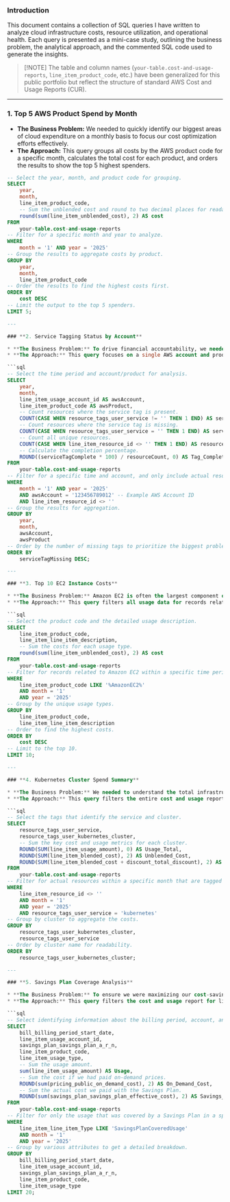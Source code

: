### **Introduction**

This document contains a collection of SQL queries I have written to analyze cloud infrastructure costs, resource utilization, and operational health. Each query is presented as a mini-case study, outlining the business problem, the analytical approach, and the commented SQL code used to generate the insights.

> \[!NOTE\]
> The table and column names (`your-table.cost-and-usage-reports`, `line_item_product_code`, etc.) have been generalized for this public portfolio but reflect the structure of standard AWS Cost and Usage Reports (CUR).

---

### **1. Top 5 AWS Product Spend by Month**

* **The Business Problem:** We needed to quickly identify our biggest areas of cloud expenditure on a monthly basis to focus our cost optimization efforts effectively.
* **The Approach:** This query groups all costs by the AWS product code for a specific month, calculates the total cost for each product, and orders the results to show the top 5 highest spenders.

```sql
-- Select the year, month, and product code for grouping.
SELECT
    year,
    month,
    line_item_product_code,
    -- Sum the unblended cost and round to two decimal places for readability.
    round(sum(line_item_unblended_cost), 2) AS cost
FROM
    your-table.cost-and-usage-reports
-- Filter for a specific month and year to analyze.
WHERE
    month = '1' AND year = '2025'
-- Group the results to aggregate costs by product.
GROUP BY
    year,
    month,
    line_item_product_code
-- Order the results to find the highest costs first.
ORDER BY
    cost DESC
-- Limit the output to the top 5 spenders.
LIMIT 5;

---

### **2. Service Tagging Status by Account**

* **The Business Problem:** To drive financial accountability, we needed to track the adoption of our resource tagging policy. We needed to know what percentage of resources in a given AWS account were correctly tagged with a "service" tag.
* **The Approach:** This query focuses on a single AWS account and product. It counts the total number of resources, how many have a service tag, how many are missing one, and then calculates the completion percentage. This provides a clear, actionable metric for engineering teams.

```sql
-- Select the time period and account/product for analysis.
SELECT
    year,
    month,
    line_item_usage_account_id AS awsAccount,
    line_item_product_code AS awsProduct,
    -- Count resources where the service tag is present.
    COUNT(CASE WHEN resource_tags_user_service != '' THEN 1 END) AS serviceTagComplete,
    -- Count resources where the service tag is missing.
    COUNT(CASE WHEN resource_tags_user_service = '' THEN 1 END) AS serviceTagMissing,
    -- Count all unique resources.
    COUNT(CASE WHEN line_item_resource_id <> '' THEN 1 END) AS resourceCount,
    -- Calculate the completion percentage.
    ROUND((serviceTagComplete * 100) / resourceCount, 0) AS Tag_Complete_Percent
FROM
    your-table.cost-and-usage-reports
-- Filter for a specific time and account, and only include actual resources.
WHERE
    month = '1' AND year = '2025'
    AND awsAccount = '123456789012' -- Example AWS Account ID
    AND line_item_resource_id <> ''
-- Group the results for aggregation.
GROUP BY
    year,
    month,
    awsAccount,
    awsProduct
-- Order by the number of missing tags to prioritize the biggest problems.
ORDER BY
    serviceTagMissing DESC;

---

### **3. Top 10 EC2 Instance Costs**

* **The Business Problem:** Amazon EC2 is often the largest component of cloud spend. We needed to identify the specific types of EC2 usage (e.g., instance hours, data transfer) that were contributing the most to the bill.
* **The Approach:** This query filters all usage data for records related to "AmazonEC2", groups it by the specific line item description (which describes the type of usage), and sums the cost to find the top 10 most expensive items.

```sql
-- Select the product code and the detailed usage description.
SELECT
    line_item_product_code,
    line_item_line_item_description,
    -- Sum the costs for each usage type.
    round(sum(line_item_unblended_cost), 2) AS cost
FROM
    your-table.cost-and-usage-reports
-- Filter for records related to Amazon EC2 within a specific time period.
WHERE
    line_item_product_code LIKE '%AmazonEC2%'
    AND month = '1'
    AND year = '2025'
-- Group by the unique usage types.
GROUP BY
    line_item_product_code,
    line_item_line_item_description
-- Order to find the highest costs.
ORDER BY
    cost DESC
-- Limit to the top 10.
LIMIT 10;

---

### **4. Kubernetes Cluster Spend Summary**

* **The Business Problem:** We needed to understand the total infrastructure cost associated with our Kubernetes clusters, which were identified by a specific resource tag.
* **The Approach:** This query filters the entire cost and usage report for resources that have the `resource_tags_user_service` set to 'kubernetes'. It then groups these resources by their specific cluster name (`resource_tags_user_kubernetes_cluster`) to provide a cost-per-cluster summary.

```sql
-- Select the tags that identify the service and cluster.
SELECT
    resource_tags_user_service,
    resource_tags_user_kubernetes_cluster,
    -- Sum the key cost and usage metrics for each cluster.
    ROUND(SUM(line_item_usage_amount), 0) AS Usage_Total,
    ROUND(SUM(line_item_blended_cost), 2) AS Unblended_Cost,
    ROUND(SUM(line_item_blended_cost + discount_total_discount), 2) AS Total_Cost
FROM
    your-table.cost-and-usage-reports
-- Filter for actual resources within a specific month that are tagged as 'kubernetes'.
WHERE
    line_item_resource_id <> ''
    AND month = '1'
    AND year = '2025'
    AND resource_tags_user_service = 'kubernetes'
-- Group by cluster to aggregate the costs.
GROUP BY
    resource_tags_user_kubernetes_cluster,
    resource_tags_user_service
-- Order by cluster name for readability.
ORDER BY
    resource_tags_user_kubernetes_cluster;

---

### **5. Savings Plan Coverage Analysis**

* **The Business Problem:** To ensure we were maximizing our cost-saving commitments with AWS, we needed to analyze which resources were being correctly covered by our Savings Plans.
* **The Approach:** This query filters the cost and usage report for line items specifically marked as `SavingsPlanCoveredUsage`. It then groups this data to show which accounts and product types are benefiting from the plan, comparing the on-demand cost to the effective cost paid under the plan.

```sql
-- Select identifying information about the billing period, account, and Savings Plan.
SELECT
    bill_billing_period_start_date,
    line_item_usage_account_id,
    savings_plan_savings_plan_a_r_n,
    line_item_product_code,
    line_item_usage_type,
    -- Sum the usage amount.
    sum(line_item_usage_amount) AS Usage,
    -- Sum the cost if we had paid on-demand prices.
    ROUND(sum(pricing_public_on_demand_cost), 2) AS On_Demand_Cost,
    -- Sum the actual cost we paid with the Savings Plan.
    ROUND(sum(savings_plan_savings_plan_effective_cost), 2) AS Savings_Plan_Cost
FROM
    your-table.cost-and-usage-reports
-- Filter for only the usage that was covered by a Savings Plan in a specific period.
WHERE
    line_item_line_item_Type LIKE 'SavingsPlanCoveredUsage'
    AND month = '1'
    AND year = '2025'
-- Group by various attributes to get a detailed breakdown.
GROUP BY
    bill_billing_period_start_date,
    line_item_usage_account_id,
    savings_plan_savings_plan_a_r_n,
    line_item_product_code,
    line_item_usage_type
LIMIT 20;